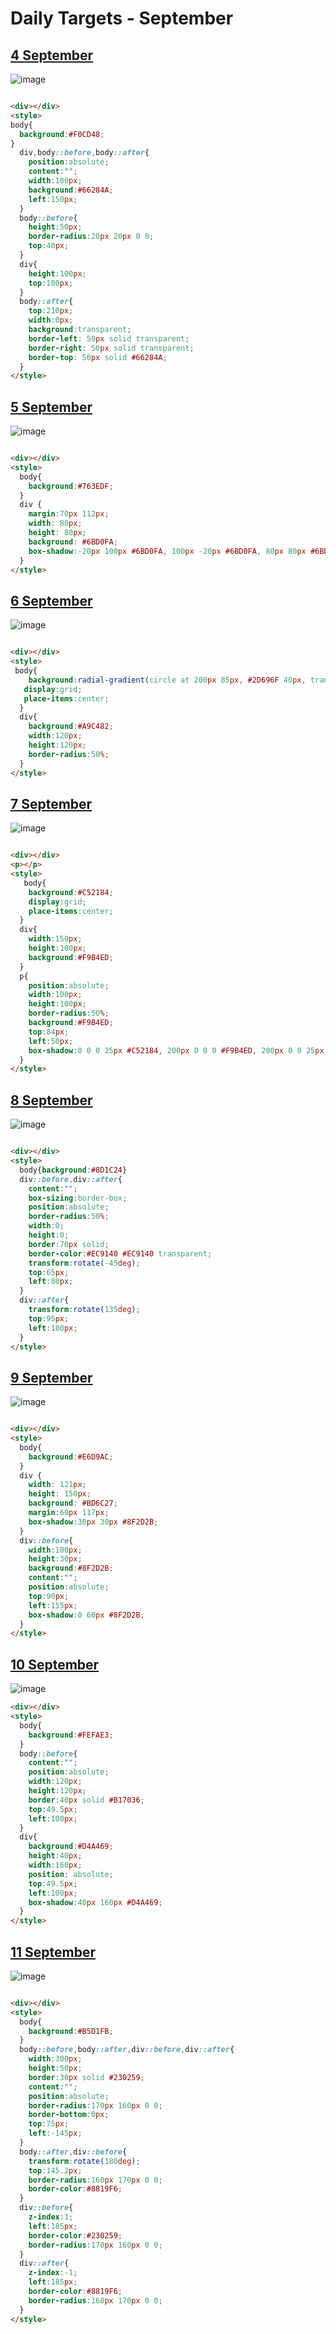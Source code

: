 # Daily Targets - September

## [4 September](https://cssbattle.dev/play/eOEg01X9rCpMQnXpIIXs)
![image](https://github.com/chavikothari2711/CSS-Battle-solution/assets/61689704/d1408985-fdc0-47ea-9f7a-7fd1fab1a704)

```html

<div></div>
<style>
body{
  background:#F0CD48;
}
  div,body::before,body::after{
    position:absolute;
    content:"";
    width:100px;
    background:#66284A;
    left:150px;
  }
  body::before{
    height:50px;
    border-radius:20px 20px 0 0;
    top:40px;
  }
  div{
    height:100px;
    top:100px;  
  }
  body::after{
    top:210px;
    width:0px;
    background:transparent;
    border-left: 50px solid transparent;
    border-right: 50px solid transparent;
    border-top: 50px solid #66284A;
  }
</style>

```

## [5 September](https://cssbattle.dev/play/AXGhRdSBRbFCfpYCstpM)
![image](https://github.com/chavikothari2711/CSS-Battle-solution/assets/61689704/bce5c114-394c-4612-bb86-beeddce74268)

```html

<div></div>
<style>
  body{
    background:#763EDF;
  }
  div {
    margin:70px 112px;
    width: 80px;
    height: 80px;
    background: #6BD0FA;
    box-shadow:-20px 100px #6BD0FA, 100px -20px #6BD0FA, 80px 80px #6BD0FA;
  }
</style>

```

## [6 September](https://cssbattle.dev/play/tjqT6GqcgdL7fWFqYnqK)
![image](https://github.com/chavikothari2711/CSS-Battle-solution/assets/61689704/c3366d06-71b4-4162-b78f-314792353ddb)

```html

<div></div>
<style>
 body{
    background:radial-gradient(circle at 200px 85px, #2D696F 40px, transparent 40px ),radial-gradient(circle at 135px 150px, #2D696F 40px, transparent 40px ), radial-gradient(circle at 265px 150px, #2D696F 40px, transparent 40px ), radial-gradient(circle at 200px 215px, #2D696F 40px, #A9C482 40px );
   display:grid;
   place-items:center;
  }
  div{
    background:#A9C482;
    width:120px;
    height:120px;
    border-radius:50%;
  }
</style>

```

## [7 September](https://cssbattle.dev/play/VAKgNC1jyPfutbnApSg4)
![image](https://github.com/chavikothari2711/CSS-Battle-solution/assets/61689704/d8f8f9fe-a1bd-4e69-9b9a-b97129095a7f)

```html

<div></div>
<p></p>
<style>
   body{
    background:#C52184;
    display:grid;
    place-items:center;
  }
  div{
    width:150px;
    height:100px;
    background:#F9B4ED;
  }
  p{
    position:absolute;
    width:100px;
    height:100px;
    border-radius:50%;
    background:#F9B4ED;
    top:84px;
    left:50px;
    box-shadow:0 0 0 25px #C52184, 200px 0 0 0 #F9B4ED, 200px 0 0 25px #C52184;
  }
</style>

```

## [8 September](https://cssbattle.dev/play/fvELCOWUKXuKyHSsnZZk)
![image](https://github.com/chavikothari2711/CSS-Battle-solution/assets/61689704/8b221cca-60db-4ace-bb5c-39154c602774)

```html

<div></div>
<style>
  body{background:#8D1C24}
  div::before,div::after{
    content:"";
    box-sizing:border-box;
    position:absolute;
    border-radius:50%;
    width:0;
    height:0;
    border:70px solid;
    border-color:#EC9140 #EC9140 transparent;
    transform:rotate(-45deg);
    top:65px;
    left:80px;
  }
  div::after{
    transform:rotate(135deg);
    top:95px;
    left:180px;
  }
</style>

```

## [9 September](https://cssbattle.dev/play/G4otTDLJBbYCrKVVtr6q)
![image](https://github.com/chavikothari2711/CSS-Battle-solution/assets/61689704/ec215517-38e9-48ed-961c-b98cbcd41652)

```html

<div></div>
<style>
  body{
    background:#E6D9AC;
  }
  div {
    width: 121px;
    height: 150px;
    background: #BD6C27;
    margin:60px 117px;
    box-shadow:30px 30px #8F2D2B;
  }
  div::before{
    width:100px;
    height:30px;
    background:#8F2D2B;
    content:"";
    position:absolute;
    top:90px;
    left:155px;
    box-shadow:0 60px #8F2D2B;
  }
</style>

```

## [10 September](https://cssbattle.dev/play/Xt3tUGrdPbbhpYBBYQPZ)
![image](https://github.com/chavikothari2711/CSS-Battle-solution/assets/61689704/4bfbd691-81c9-4649-ad83-a4523418d250)

```html
<div></div>
<style>
  body{
    background:#FEFAE3;
  }
  body::before{
    content:"";
    position:absolute;
    width:120px;
    height:120px;
    border:40px solid #B17036;
    top:49.5px;
    left:100px;
  }
  div{
    background:#D4A469;
    height:40px;
    width:160px;
    position: absolute;
    top:49.5px;
    left:100px;
    box-shadow:40px 160px #D4A469;
  }
</style>

```

## [11 September](https://cssbattle.dev/play/UidFZ3Ir3BBfqdSdxbLA)
![image](https://github.com/chavikothari2711/CSS-Battle-solution/assets/61689704/3dbec80b-e787-4f19-a921-f5b0c3204442)

```html

<div></div>
<style>
  body{
    background:#B5D1FB;
  }
  body::before,body::after,div::before,div::after{
    width:300px;
    height:50px;
    border:30px solid #230259;
    content:"";
    position:absolute;
    border-radius:170px 160px 0 0;
    border-bottom:0px;
    top:75px;
    left:-145px;
  }
  body::after,div::before{
    transform:rotate(180deg);
    top:145.2px;
    border-radius:160px 170px 0 0;
    border-color:#8819F6;
  }
  div::before{
    z-index:1;
    left:185px;
    border-color:#230259;
    border-radius:170px 160px 0 0;
  }
  div::after{
    z-index:-1;
    left:185px;
    border-color:#8819F6;
    border-radius:160px 170px 0 0;
  }
</style>

```

